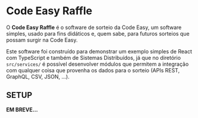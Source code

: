 # Code Easy Raffle

O __Code Easy Raffle__ é o software de sorteio da Code Easy, um software simples, usado para fins didáticos e, quem sabe, para futuros sorteios que possam surgir na Code Easy.

Este software foi construído para demonstrar um exemplo simples de React com TypeScript e também de Sistemas Distribuídos, já que no diretório `src/services/` é possível desenvolver módulos que permitem a integração com qualquer coisa que provenha os dados para o sorteio (APIs REST, GraphQL, CSV, JSON, ...).

## SETUP

__EM BREVE...__
